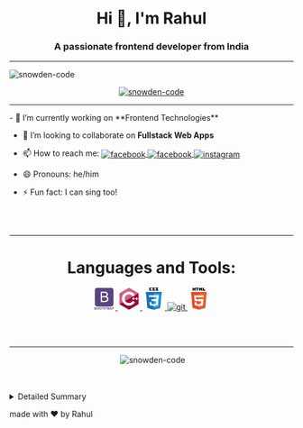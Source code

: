<h1 align="center">Hi 👋, I'm Rahul</h1>
<h3 align="center">A passionate frontend developer from India</h3>

<hr/>
<p align="left"> <img src="https://komarev.com/ghpvc/?username=snowden-code&label=Profile%20views&color=0e75b6&style=flat" alt="snowden-code" /> </p>

<!-- <img align="center" src="Screenshot (11).png"> -->



<p align="center"> <a href="https://github.com/ryo-ma/github-profile-trophy"><img src="https://github-profile-trophy.vercel.app/?username=snowden-code" alt="snowden-code" /></a> </p>

<hr/>
- 🔭 I’m currently working on **Frontend Technologies**

- 👯 I’m looking to collaborate on **Fullstack Web Apps**
- 📫 How to reach me: [<img align="center" src="https://cdn.worldvectorlogo.com/logos/facebook-3.svg" width="30px" alt="facebook"/> ](https://www.facebook.com/profile.php?id=100007442162744) 
 [<img align="center" src="https://cdn.worldvectorlogo.com/logos/linkedin-icon.svg" width="30px" alt="facebook"/> ](https://www.linkedin.com/in/kumar-rahul-962184213/) 
[<img align="center" src="https://cdn.worldvectorlogo.com/logos/instagram-2-1.svg" width="30px" alt="instagram"/> ](https://www.instagram.com/its_krahul_/)

- 😄 Pronouns: he/him
- ⚡ Fun fact: I can sing too!
<br />
<br />

<hr/>

<h1 align="center">Languages and Tools:</h1>
<p align="center"> <a href="https://getbootstrap.com" target="_blank"> <img src="https://raw.githubusercontent.com/devicons/devicon/master/icons/bootstrap/bootstrap-plain-wordmark.svg" alt="bootstrap" width="40" height="40"/> </a> <a href="https://www.w3schools.com/cpp/" target="_blank"> <img src="https://raw.githubusercontent.com/devicons/devicon/master/icons/cplusplus/cplusplus-original.svg" alt="cplusplus" width="40" height="40"/> </a> <a href="https://www.w3schools.com/css/" target="_blank"> <img src="https://raw.githubusercontent.com/devicons/devicon/master/icons/css3/css3-original-wordmark.svg" alt="css3" width="40" height="40"/> </a> <a href="https://git-scm.com/" target="_blank"> <img src="https://www.vectorlogo.zone/logos/git-scm/git-scm-icon.svg" alt="git" width="40" height="40"/> </a> <a href="https://www.w3.org/html/" target="_blank"> <img src="https://raw.githubusercontent.com/devicons/devicon/master/icons/html5/html5-original-wordmark.svg" alt="html5" width="40" height="40"/> </a> </p>
<br />
<br />
<hr/>
<p align="center">&nbsp;<img  src="https://github-readme-stats.vercel.app/api?username=snowden-code&show_icons=true&locale=en" alt="snowden-code" /></p>
<br />
<br />
<details>
<summary>Detailed Summary</summary>
<br>
 <hr/>
    
![Metrics](https://metrics.lecoq.io/Snowden-code?template=classic&activity=1&followup=1&languages=1&lines=1&people=1&activity.limit=5&activity.days=14&activity.filter=all&activity.visibility=all&activity.timestamps=false&languages.colors=github&languages.threshold=0%25&people.limit=28&people.size=28&people.types=followers%2C%20following&people.identicons=false&people.shuffle=false&config.timezone=Asia%2FCalcutta&config.twemoji=true)
    
</details>

 
made with ❤️ by Rahul
